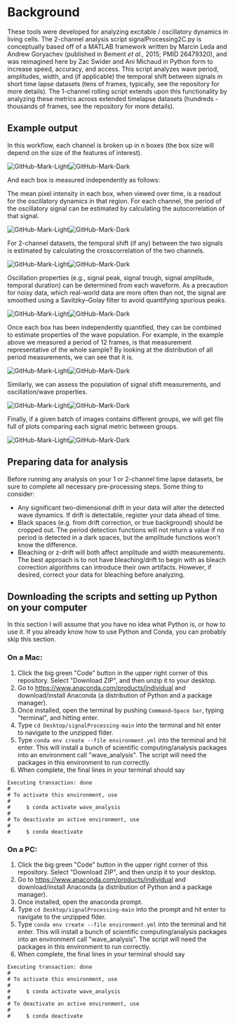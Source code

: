 # Background
These tools were developed for analyzing excitable / oscillatory dynamics in living cells. The 2-channel analysis script signalProcessing2C.py is conceptually based off of a MATLAB framework written by Marcin Leda and Andrew Goryachev (published in Bement _et al.,_ 2015; PMID 26479320), and was reimagined here by Zac Swider and Ani Michaud in Python form to increase speed, accuracy, and access. This script analyzes wave period, amplitudes, width, and (if applicable) the temporal shift between signals in short time lapse datasets (tens of frames, typically, see the repository for more details). The 1-channel rolling script extends upon this functionality by analyzing these metrics across extended timelapse datasets (hundreds - thousands of frames, see the repository for more details). 

## Example output

In this workflow, each channel is broken up in n boxes (the box size will depend on the size of the features of interest).

![GitHub-Mark-Light](https://github.com/zacswider/README_Images/blob/main/boxes_dark.jpg#gh-dark-mode-only)![GitHub-Mark-Dark](https://github.com/zacswider/README_Images/blob/main/boxes_light.jpg#gh-light-mode-only)

And each box is measured independently as follows:

The mean pixel intensity in each box, when viewed over time, is a readout for the oscillatory dynamics in that region. For each channel, the period of the oscillatory signal can be estimated by calculating the autocorrelation of that signal.

![GitHub-Mark-Light](https://github.com/zacswider/README_Images/blob/main/autocorrelation_dark.jpg#gh-dark-mode-only)![GitHub-Mark-Dark](https://github.com/zacswider/README_Images/blob/main/autocorrelation_light.jpg#gh-light-mode-only)

For 2-channel datasets, the temporal shift (if any) between the two signals is estimated by calculating the crosscorrelation of the two channels. 

![GitHub-Mark-Light](https://github.com/zacswider/README_Images/blob/main/crosscorrelation_dark.jpg#gh-dark-mode-only)![GitHub-Mark-Dark](https://github.com/zacswider/README_Images/blob/main/crosscorrelation_light.jpg#gh-light-mode-only)


Oscillation properties (e.g., signal peak, signal trough, signal amplitude, temporal duration) can be determined from each waveform. As a precaution for noisy data, which real-world data are more often than not, the signal are smoothed using a Savitzky–Golay filter to avoid quantifying spurious peaks.

![GitHub-Mark-Light](https://github.com/zacswider/README_Images/blob/main/peaks_dark.jpg#gh-dark-mode-only)![GitHub-Mark-Dark](https://github.com/zacswider/README_Images/blob/main/peaks_light.jpg#gh-light-mode-only)

Once each box has been independently quantified, they can be combined to estimate properties of the wave population. For example, in the example above we measured a period of 12 frames, is that measurement representative of the whole sample? By looking at the distribution of all period measurements, we can see that it is. 

![GitHub-Mark-Light](https://github.com/zacswider/README_Images/blob/main/meanACF_dark.jpg#gh-dark-mode-only)![GitHub-Mark-Dark](https://github.com/zacswider/README_Images/blob/main/meanACF_light.jpg#gh-light-mode-only)

Similarly, we can assess the population of signal shift measurements, and oscillation/wave properties.

![GitHub-Mark-Light](https://github.com/zacswider/README_Images/blob/main/meanPeaks_dark.jpg#gh-dark-mode-only)![GitHub-Mark-Dark](https://github.com/zacswider/README_Images/blob/main/meanPeaks_light.jpg#gh-light-mode-only)

Finally, if a given batch of images contains different groups, we will get file full of plots comparing each signal metric between groups.

![GitHub-Mark-Light](https://github.com/zacswider/README_Images/blob/main/comparisons_dark.jpg#gh-dark-mode-only)![GitHub-Mark-Dark](https://github.com/zacswider/README_Images/blob/main/comparisons_light.jpg#gh-light-mode-only)

## Preparing data for analysis
Before running any analysis on your 1 or 2-channel time lapse datasets, be sure to complete all necessary pre-processing steps. Some thing to consider:
- Any significant two-dimensional drift in your data will alter the detected wave dynamics. If drift is detectable, register your data ahead of time.
- Black spaces (e.g. from drift correction, or true background) should be cropped out. The period detection functions will not return a value if no period is detected in a dark spaces, but the amplitude functions won't know the difference.
- Bleaching or z-drift will both affect amplitude and width measurements. The best approach is to not have bleaching/drift to begin with as bleach correction algorithms can introduce their own artifacts. However, if desired, correct your data for bleaching before analyzing.

## Downloading the scripts and setting up Python on your computer

In this section I will assume that you have no idea what Python is, or how to use it. If you already know how to use Python and Conda, you can probably skip this section. 

### On a Mac:

1) Click the big green "Code" button in the upper right corner of this repository. Select "Download ZIP", and then unzip it to your desktop.
2) Go to https://www.anaconda.com/products/individual and download/install Anaconda (a distribution of Python and a package manager). 
3) Once installed, open the terminal by pushing `Command–Space bar`, typing "terminal", and hitting enter.
4) Type `cd Desktop/signalProcessing-main` into the terminal and hit enter to navigate to the unzipped flder.
5) Type `conda env create --file environment.yml` into the terminal and hit enter. This will install a bunch of scientific computing/analysis packages into an environment call "wave_analysis". The script will need the packages in this environment to run correctly.
6) When complete, the final lines in your terminal should say 
```
Executing transaction: done
#
# To activate this environment, use
#
#     $ conda activate wave_analysis
#
# To deactivate an active environment, use
#
#     $ conda deactivate
```

### On a PC:

1) Click the big green "Code" button in the upper right corner of this repository. Select "Download ZIP", and then unzip it to your desktop.
2) Go to https://www.anaconda.com/products/individual and download/install Anaconda (a distribution of Python and a package manager). 
3) Once installed, open the anaconda prompt.
4) Type `cd Desktop/signalProcessing-main` into the prompt and hit enter to navigate to the unzipped flder.
5) Type `conda env create --file environment.yml` into the terminal and hit enter. This will install a bunch of scientific computing/analysis packages into an environment call "wave_analysis". The script will need the packages in this environment to run correctly.
6) When complete, the final lines in your terminal should say 
```
Executing transaction: done
#
# To activate this environment, use
#
#     $ conda activate wave_analysis
#
# To deactivate an active environment, use
#
#     $ conda deactivate
```






